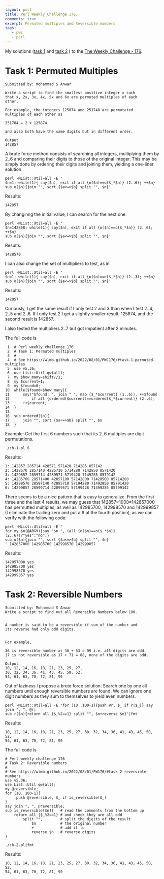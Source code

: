 ```yaml
---
layout: post
title: Perl Weekly Challenge 176.
comments: true
excerpt: Permuted multiples and Reversible numbers
tags:
   - pwc
   - perl
---
```


My solutions
([task 1](https://github.com/wlmb/perlweeklychallenge-club/blob/master/challenge-176/wlmb/perl/ch-1.pl)
and
[task 2](https://github.com/wlmb/perlweeklychallenge-club/blob/master/challenge-176/wlmb/perl/ch-2.pl)
)
to the  [The Weekly Challenge - 176](https://theweeklychallenge.org/blog/perl-weekly-challenge-176).


# Task 1: Permuted Multiples

    Submitted by: Mohammad S Anwar

    Write a script to find the smallest positive integer x such
    that x, 2x, 3x, 4x, 5x and 6x are permuted multiples of each
    other.

    For example, the integers 125874 and 251748 are permutated
    multiples of each other as

    251784 = 2 x 125874

    and also both have the same digits but in different order.

    Output
    142857

A brute force method consists of searching all integers,
multiplying them by 2..6 and comparing their digits to those
of the original integer. This may be simply done by ordering
their digits and joining them, yielding a one-liner solution.

    perl -MList::Util=all -E '
    $n=1; while(1){ say($n), exit if all {o($n)==o($_*$n)} (2..6); ++$n}
    sub o($n){join "", sort {$a<=>$b} split "", $n}'

Results:

    142857

By changinng the initial value, I can search for the next one:

    perl -MList::Util=all -E '
    $n=142858; while(1){ say($n), exit if all {o($n)==o($_*$n)} (2..6); ++$n}
    sub o($n){join "", sort {$a<=>$b} split "", $n}'

Results:

    1428570

I can also change the set of multipliers to test, as in

    perl -MList::Util=all -E '
    $n=1; while(1){ say($n), exit if all {o($n)==o($_*$n)} (2..3); ++$n}
    sub o($n){join "", sort {$a<=>$b} split "", $n}'

Results:

    142857

Curiously, I get the same result if I only test 2 and 3 than
when I test 2..4, 2..5 and 2..6. If I only test 2 I get a slightly smaller
result, 125874, and the second result is 142857.

I also tested the multipliers 2..7 but got impatient after 2 minutes.

The full code is

     1  # Perl weekly challenge 176
     2  # Task 1: Permuted multiples
     3  #
     4  # See https://wlmb.github.io/2022/08/01/PWC176/#task-1-permuted-multiples
     5  use v5.36;
     6  use List::Util qw(all);
     7  my $how_many=shift//1;
     8  my $current=1;
     9  my $found=0;
    10  while($found<$how_many){
    11      say("$found: ", join " ", map {$_*$current} (1..6)), ++$found
    12          if all {ordered($current)==ordered($_*$current)} (2..6);
    13      ++$current;
    14  }
    15
    16  sub ordered($n){
    17      join "", sort {$a<=>$b} split "", $n
    18  }

Example: Get the first 6 numbers such that its 2..6 multiples
are digit permutations.

    ./ch-1.pl 6

Results:

    1: 142857 285714 428571 571428 714285 857142
    2: 1428570 2857140 4285710 5714280 7142850 8571420
    3: 1429857 2859714 4289571 5719428 7149285 8579142
    4: 14285700 28571400 42857100 57142800 71428500 85714200
    5: 14298570 28597140 42895710 57194280 71492850 85791420
    6: 14299857 28599714 42899571 57199428 71499285 85799142

There seems to be a nice pattern that is easy to generalize. From the first three and the
last 4 results, we may guess that 142857×1000=142857000 has
permutted multiples, as well as 142985700, 142998570 and
142999857 (I eliminate the trailing zero and put a 9 at the
fourth position), as we can verify with the following code:

    perl -MList::Util=all -E '
    for my $n(@ARGV){say "$n ", (all {o($n)==o($_*$n)} (2..6))?"yes":"no";}
    sub o($n){join "", sort {$a<=>$b} split "", $n}
    ' 142857000 142985700 142998570 142999857

Results:

    142857000 yes
    142985700 yes
    142998570 yes
    142999857 yes


# Task 2: Reversible Numbers

    Submitted by: Mohammad S Anwar
    Write a script to find out all Reversible Numbers below 100.


    A number is said to be a reversible if sum of the number and
    its reverse had only odd digits.


    For example,

    36 is reversible number as 36 + 63 = 99 i.e. all digits are odd.
    17 is not reversible as 17 + 71 = 88, none of the digits are odd.

    Output
    10, 12, 14, 16, 18, 21, 23, 25, 27,
    30, 32, 34, 36, 41, 43, 45, 50, 52,
    54, 61, 63, 70, 72, 81, 90

Out of laziness I propose a brute force solution: Search one
by one all numbers until enough reversible numbers are
found. We can ignore one digit numbers as they sum to
themselves to yield even numbers.

    perl -MList::Util=all -E 'for (10..100-1){push @r, $_ if r($_)} say join ", ", @r;
    sub r($n){return all {$_%2==1} split "", $n+reverse $n}'|fmt

Results:

    10, 12, 14, 16, 18, 21, 23, 25, 27, 30, 32, 34, 36, 41, 43, 45, 50, 52,
    54, 61, 63, 70, 72, 81, 90

The full code is

    # Perl weekly challenge 176
    # Task 2: Reversible numbers
    #
    # See https://wlmb.github.io/2022/08/01/PW176/#task-2-reversible-numbers
    use v5.36;
    use List::Util qw(all);
    my @reversible;
    for (10..100-1){
         push @reversible, $_ if is_reversible($_)
    }
    say join ", ", @reversible;
    sub is_reversible($n){   # read the comments from the bottom up
        return all {$_%2==1} # and check they are all odd
            split "",        # split the digits of the result
                $n           # the original number
                +            # add it to
                reverse $n   # reverse digits
    }

    ./ch-2.pl|fmt

Results:

    10, 12, 14, 16, 18, 21, 23, 25, 27, 30, 32, 34, 36, 41, 43, 45, 50, 52,
    54, 61, 63, 70, 72, 81, 90
